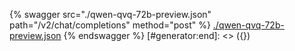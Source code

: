 [#generator:start]: <> ({ "template": "openapi" })
{% swagger src="./qwen-qvq-72b-preview.json" path="/v2/chat/completions" method="post" %}
[./qwen-qvq-72b-preview.json](./qwen-qvq-72b-preview.json)
{% endswagger %}
[#generator:end]: <> ({})